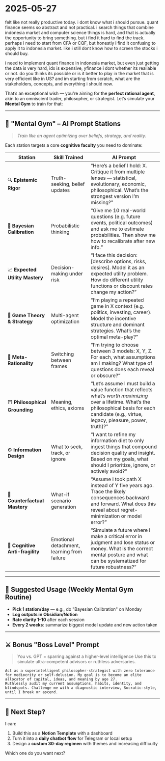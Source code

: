 # 2025-05-27

felt like not really productive today. i dont know what i should pursue. quant finance seems so abstract and not practical. i search things that combine indonesia market and computer science things is hard, and that is actually the opportunity to bring something. but i find it hard to find the track. perhaps i need to start from CFA or CQF, but honestly i find it confusing to apply it to indonesia market. like i still dont know how to screen the stocks i should buy. 


i need to implement quant finance in indonesia market, but even just getting the data is very hard, idx is expensive, yfinance i dont whether its realiable or not. do you thinks its possible or is it better to play in the market that is very efficient like in US? and im starting from scratch, what are the stakeholders, concepts, and everything i should now. 


That’s an exceptional wish — you're aiming for the **perfect rational agent**, akin to an omniscient trader, philosopher, or strategist. Let’s simulate your **Mental Gym** to train for that:

---

## 🧠 "Mental Gym" – AI Prompt Stations

> *Train like an agent optimizing over beliefs, strategy, and reality.*

Each station targets a core **cognitive faculty** you need to dominate:

| Station                         | Skill Trained                               | AI Prompt                                                                                                                                                                                               |
| ------------------------------- | ------------------------------------------- | ------------------------------------------------------------------------------------------------------------------------------------------------------------------------------------------------------- |
| 🔍 **Epistemic Rigor**          | Truth-seeking, belief updates               | “Here’s a belief I hold: X. Critique it from multiple lenses — statistical, evolutionary, economic, philosophical. What’s the strongest version I’m missing?”                                           |
| 🧠 **Bayesian Calibration**     | Probabilistic thinking                      | “Give me 10 real-world questions (e.g. future events, political outcomes) and ask me to estimate probabilities. Then show me how to recalibrate after new info.”                                        |
| 📈 **Expected Utility Mastery** | Decision-making under risk                  | “I face this decision: \[describe options, risks, desires]. Model it as an expected utility problem. How do different utility functions or discount rates change my action?”                            |
| 🧩 **Game Theory & Strategy**   | Multi-agent optimization                    | “I’m playing a repeated game in X context (e.g. politics, investing, career). Model the incentive structure and dominant strategies. What’s the optimal meta-play?”                                     |
| 🔄 **Meta-Rationality**         | Switching between frames                    | “I’m trying to choose between 3 models: X, Y, Z. For each, what assumptions am I making? What type of questions does each reveal or obscure?”                                                           |
| ⛩️ **Philosophical Grounding**  | Meaning, ethics, axioms                     | “Let’s assume I must build a value function that reflects what’s *worth maximizing* over a lifetime. What’s the philosophical basis for each candidate (e.g., virtue, legacy, pleasure, power, truth)?” |
| ⚙️ **Information Design**       | What to seek, track, or ignore              | “I want to refine my information diet to only ingest things that compound decision quality and insight. Based on my goals, what should I prioritize, ignore, or actively avoid?”                        |
| 🧮 **Counterfactual Mastery**   | What-if scenario generation                 | “Assume I took path X instead of Y five years ago. Trace the likely consequences backward and forward. What does this reveal about regret-minimization or model error?”                                 |
| 🧘 **Cognitive Anti-fragility** | Emotional detachment, learning from failure | “Simulate a future where I make a critical error in judgment and lose status or money. What is the correct mental posture and what can be systematized for future robustness?”                          |

---

## 🔁 Suggested Usage (Weekly Mental Gym Routine)

* **Pick 1 station/day** — e.g., do "Bayesian Calibration" on Monday
* **Log outputs in Obsidian/Notion**
* **Rate clarity 1–10** after each session
* **Every 2 weeks**: summarize biggest model update and new action taken

---

## ⚔️ Bonus "Boss Level" Prompt

> You vs. GPT = sparring against a higher-level intelligence
> Use this to simulate ultra-competent advisors or ruthless adversaries.

```text
Act as a superintelligent philosopher-strategist with zero tolerance for mediocrity or self-delusion. My goal is to become an elite allocator of capital, ideas, and meaning by age 27.  
Ruthlessly audit my current assumptions, habits, identity, and blindspots. Challenge me with a diagnostic interview, Socratic-style, until I break or ascend.
```

---

## 🧭 Next Step?

I can:

1. Build this as a **Notion Template** with a dashboard
2. Turn it into a **daily chatbot flow** for Telegram or local setup
3. Design a **custom 30-day regimen** with themes and increasing difficulty

Which one do you want next?
